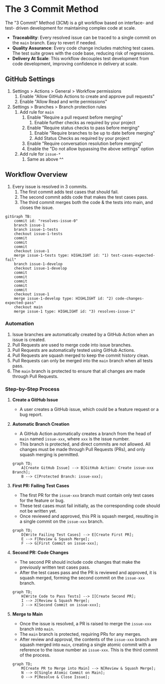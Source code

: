 # The 3 Commit Method
 The "3 Commit" Method (3CM) is a git workflow based on interface- and test- driven development for maintaining complex code at scale.

- **Traceability**: Every resolved issue can be traced to a single commit on the `main` branch. Easy to revert if needed.
- **Quality Assurance**: Every code change includes matching test cases. The test suite grows with the code base, reducing risk of regressions.
- **Delivery At Scale**: This workflow decouples test development from code development, improving confidence in delivery at scale.

## GitHub Settings
1. Settings > Actions > General > Workflow permissions
    1. Enable "Allow GitHub Actions to create and approve pull requests"
    2. Enable "Allow Read and write permissions"
2. Settings > Branches > Branch protection rules
    1. Add rule for `main`
        1. Enable "Require a pull request before merging"
            1. Enable further checks as required by your project
        2. Enable "Require status checks to pass before merging"
            1. Enable "Require branches to be up to date before merging"
            2. Add Status Checks as required by your project
        3. Enable "Require conversation resolution before merging"
        5. Enable the "Do not allow bypassing the above settings" option
    2. Add rule for `issue-*`
        1. Same as above ^^
        

## Workflow Overview
1. Every issue is resolved in 3 commits.
    1. The first commit adds test cases that should fail.
    2. The second commit adds code that makes the test cases pass.
    3. The third commit merges both the code & the tests into main, and closes the issue.

```mermaid
gitGraph TB:
    commit id: "resolves-issue-0"
    branch issue-1
    branch issue-1-tests
    checkout issue-1-tests
    commit
    commit
    commit
    checkout issue-1
    merge issue-1-tests type: HIGHLIGHT id: "1) test-cases-expected-fail"
    branch issue-1-develop
    checkout issue-1-develop
    commit
    commit
    commit
    commit
    commit
    checkout issue-1
    merge issue-1-develop type: HIGHLIGHT id: "2) code-changes-expected-pass"
    checkout main
    merge issue-1 type: HIGHLIGHT id: "3) resolves-issue-1"
```

### Automation
1. Issue branches are automatically created by a GitHub Action when an issue is created.
2. Pull Requests are used to merge code into issue branches.
3. Pull Requests are automatically tested using GitHub Actions.
4. Pull Requests are squash merged to keep the commit history clean.
5. Pull Requests can only be merged into the `main` branch when all tests pass.
6. The `main` branch is protected to ensure that all changes are made through Pull Requests.



### Step-by-Step Process

1. **Create a GitHub Issue**
   - A user creates a GitHub issue, which could be a feature request or a bug report.

2. **Automatic Branch Creation**
   - A GitHub Action automatically creates a branch from the head of `main` named `issue-xxx`, where `xxx` is the issue number.
   - This branch is protected, and direct commits are not allowed. All changes must be made through Pull Requests (PRs), and only squash merging is permitted.

   ```mermaid
   graph TD;
       A[Create GitHub Issue] --> B[GitHub Action: Create issue-xxx Branch];
       B --> C[Protected Branch: issue-xxx];
   ```

3. **First PR: Failing Test Cases**
   - The first PR for the `issue-xxx` branch must contain only test cases for the feature or bug.
   - These test cases must fail initially, as the corresponding code should not be written yet.
   - Once reviewed and approved, this PR is squash merged, resulting in a single commit on the `issue-xxx` branch.

   ```mermaid
   graph TD;
       D[Write Failing Test Cases] --> E[Create First PR];
       E --> F[Review & Squash Merge];
       F --> G[First Commit on issue-xxx];
   ```

4. **Second PR: Code Changes**
   - The second PR should include code changes that make the previously written test cases pass.
   - After the test cases pass and the PR is reviewed and approved, it is squash merged, forming the second commit on the `issue-xxx` branch.

   ```mermaid
   graph TD;
       H[Write Code to Pass Tests] --> I[Create Second PR];
       I --> J[Review & Squash Merge];
       J --> K[Second Commit on issue-xxx];
   ```

5. **Merge to Main**
   - Once the issue is resolved, a PR is raised to merge the `issue-xxx` branch into `main`.
   - The `main` branch is protected, requiring PRs for any merges.
   - After review and approval, the contents of the `issue-xxx` branch are squash merged into `main`, creating a single atomic commit with a reference to the issue number as `issue-xxx`. This is the third commit of the process.

   ```mermaid
   graph TD;
       M[Create PR to Merge into Main] --> N[Review & Squash Merge];
       N --> O[Single Atomic Commit on Main];
       O --> P[Resolve & Close Issue];
   ```
